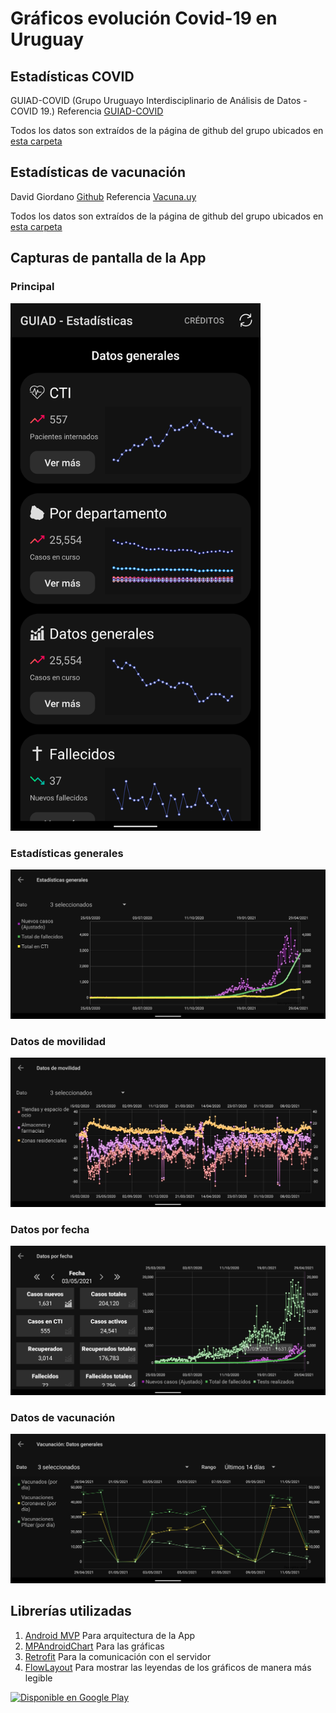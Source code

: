 # Gráficos evolución Covid-19 en Uruguay
 
## Estadísticas COVID
GUIAD-COVID (Grupo Uruguayo Interdisciplinario de Análisis de Datos - COVID 19.)
Referencia [GUIAD-COVID](https://guiad-covid.github.io/)

Todos los datos son extraídos de la página de github del grupo ubicados en [esta carpeta](https://github.com/GUIAD-COVID/datos-y-visualizaciones-GUIAD/tree/master/datos)

## Estadísticas de vacunación
David Giordano [Github](https://github.com/3dgiordano/covid-19-uy-vacc-data)
Referencia [Vacuna.uy](https://vacuna.uy/)

Todos los datos son extraídos de la página de github del grupo ubicados en [esta carpeta](https://github.com/3dgiordano/covid-19-uy-vacc-data/tree/main/data)


Capturas de pantalla de la App
-
### Principal
<img alt='Principal' src='googleplay/ss8.png' width='400'/>

### Estadísticas generales
![Estadísticas generales](googleplay/ss3.png)

### Datos de movilidad
![Datos de movilidad](googleplay/ss4.png)

### Datos por fecha
![Datos por fecha](googleplay/ss6.png)

### Datos de vacunación
![Datos de vacunación](googleplay/ss9.png)


Librerías utilizadas
-

1. [Android MVP](https://github.com/marcherdiego/android_mvp) Para arquitectura de la App
2. [MPAndroidChart](https://github.com/PhilJay/MPAndroidChart) Para las gráficas
3. [Retrofit](http://square.github.io/retrofit/) Para la comunicación con el servidor
4. [FlowLayout](https://github.com/nex3z/FlowLayout) Para mostrar las leyendas de los gráficos de manera más legible

<a href='https://play.google.com/store/apps/details?id=uy.com.nerdscorner.guiad.stats&pcampaignid=pcampaignidMKT-Other-global-all-co-prtnr-py-PartBadge-Mar2515-1'>
<img alt='Disponible en Google Play' src='https://play.google.com/intl/en_us/badges/static/images/badges/es-419_badge_web_generic.png' width='200'/>
</a>